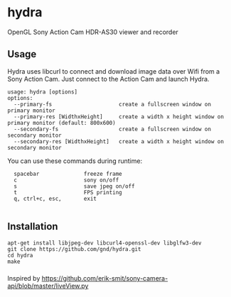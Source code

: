 # hydra
OpenGL Sony Action Cam HDR-AS30 viewer and recorder

## Usage
Hydra uses libcurl to connect and download image data over Wifi from a Sony Action Cam. 
Just connect to the Action Cam and launch Hydra.

```
usage: hydra [options]
options:
  --primary-fs                     create a fullscreen window on primary monitor
  --primary-res [WidthxHeight]     create a width x height window on primary monitor (default: 800x600)
  --secondary-fs                   create a fullscreen window on secondary monitor
  --secondary-res [WidthxHeight]   create a width x height window on secondary monitor

```
You can use these commands during runtime: 

```
  spacebar              freeze frame
  c                     sony on/off
  s                     save jpeg on/off
  t                     FPS printing
  q, ctrl+c, esc,       exit
  
```

## Installation

```
apt-get install libjpeg-dev libcurl4-openssl-dev libglfw3-dev
git clone https://github.com/gnd/hydra.git
cd hydra
make
```

###
Inspired by https://github.com/erik-smit/sony-camera-api/blob/master/liveView.py
